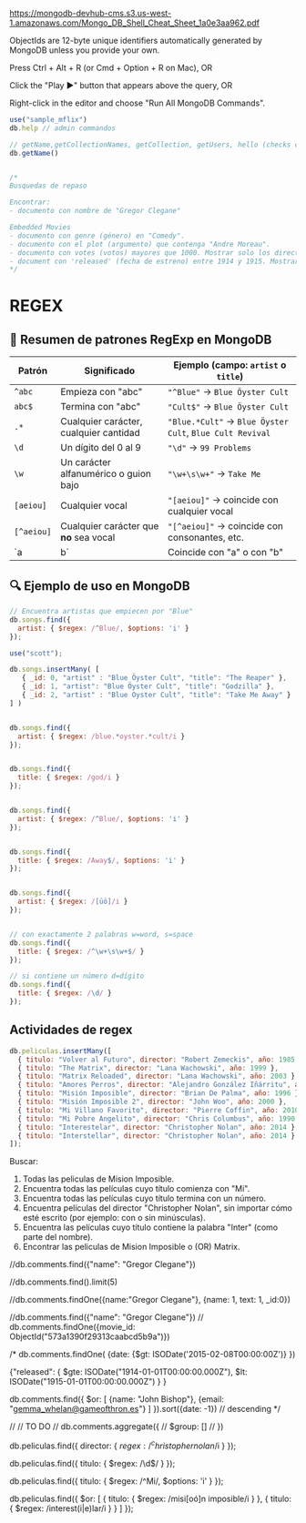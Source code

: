 

https://mongodb-devhub-cms.s3.us-west-1.amazonaws.com/Mongo_DB_Shell_Cheat_Sheet_1a0e3aa962.pdf

ObjectIds are 12-byte unique identifiers automatically generated by MongoDB unless you provide your own. 


Press Ctrl + Alt + R (or Cmd + Option + R on Mac), OR

Click the "Play ▶️" button that appears above the query, OR

Right-click in the editor and choose "Run All MongoDB Commands".


```js
use("sample_mflix")
db.help // admin commandos

// getName,getCollectionNames, getCollection, getUsers, hello (checks connection), stats
db.getName()


/*
Busquedas de repaso

Encontrar:
- documento con nombre de "Gregor Clegane"

Embedded Movies
- documento con genre (género) en "Comedy".
- documento con el plot (argumento) que contenga "Andre Moreau".
- documento con votes (votos) mayores que 1000. Mostrar solo los directores de la películas
- document con 'released' (fecha de estreno) entre 1914 y 1915. Mostrar solo el título y la fecha de estreno.
*/
```



# REGEX
## 📌 Resumen de patrones RegExp en MongoDB

| Patrón        | Significado                                 | Ejemplo (campo: `artist` o `title`)             |
|---------------|---------------------------------------------|-------------------------------------------------|
| `^abc`        | Empieza con "abc"                           | `"^Blue"` → `Blue Öyster Cult`                  |
| `abc$`        | Termina con "abc"                           | `"Cult$"` → `Blue Öyster Cult`                  |
| `.*`          | Cualquier carácter, cualquier cantidad      | `"Blue.*Cult"` → `Blue Öyster Cult`, `Blue Cult Revival` |
| `\d`          | Un dígito del 0 al 9                        | `"\d"` → `99 Problems`                          |
| `\w`          | Un carácter alfanumérico o guion bajo       | `"\w+\s\w+"` → `Take Me`                        |
| `[aeiou]`     | Cualquier vocal                             | `"[aeiou]"` → coincide con cualquier vocal      |
| `[^aeiou]`    | Cualquier carácter que **no** sea vocal     | `"[^aeiou]"` → coincide con consonantes, etc.   |
| `a|b`         | Coincide con "a" o con "b"                  | `"Godzilla|Reaper"` → cualquiera de los dos     |

## 🔍 Ejemplo de uso en MongoDB

```js
// Encuentra artistas que empiecen por "Blue"
db.songs.find({
  artist: { $regex: /^Blue/, $options: 'i' }
});
```

```js
use("scott");

db.songs.insertMany( [
   { _id: 0, "artist" : "Blue Öyster Cult", "title": "The Reaper" },
   { _id: 1, "artist": "Blue Öyster Cult", "title": "Godzilla" },
   { _id: 2, "artist" : "Blue Oyster Cult", "title": "Take Me Away" }
] )


db.songs.find({
  artist: { $regex: /blue.*oyster.*cult/i }
});


db.songs.find({
  title: { $regex: /god/i }
});


db.songs.find({
  artist: { $regex: /^Blue/, $options: 'i' }
});


db.songs.find({
  title: { $regex: /Away$/, $options: 'i' }
});


db.songs.find({
  artist: { $regex: /[üö]/i }
});


// con exactamente 2 palabras w=word, s=space
db.songs.find({
  title: { $regex: /^\w+\s\w+$/ }
});

// si contiene un número d=dígito
db.songs.find({
  title: { $regex: /\d/ }
});
```


## Actividades de regex

```js
db.peliculas.insertMany([
  { titulo: "Volver al Futuro", director: "Robert Zemeckis", año: 1985 },
  { titulo: "The Matrix", director: "Lana Wachowski", año: 1999 },
  { titulo: "Matrix Reloaded", director: "Lana Wachowski", año: 2003 },
  { titulo: "Amores Perros", director: "Alejandro González Iñárritu", año: 2000 },
  { titulo: "Misión Imposible", director: "Brian De Palma", año: 1996 },
  { titulo: "Misión Imposible 2", director: "John Woo", año: 2000 },
  { titulo: "Mi Villano Favorito", director: "Pierre Coffin", año: 2010 },
  { titulo: "Mi Pobre Angelito", director: "Chris Columbus", año: 1990 },
  { titulo: "Interestelar", director: "Christopher Nolan", año: 2014 },
  { titulo: "Interstellar", director: "Christopher Nolan", año: 2014 }
]);
```
Buscar:
1. Todas las peliculas de Mision Imposible.
2. Encuentra todas las películas cuyo título comienza con "Mi".
3. Encuentra todas las películas cuyo título termina con un número.
4. Encuentra películas del director "Christopher Nolan", sin importar cómo esté escrito (por ejemplo: con o sin minúsculas).
5. Encuentra las películas cuyo título contiene la palabra "Inter" (como parte del nombre).
6. Encontrar las peliculas de Mision Imposible o (OR) Matrix.



//db.comments.find({"name": "Gregor Clegane"})

//db.comments.find().limit(5)

//db.comments.findOne({name:"Gregor Clegane"}, {name: 1, text: 1, _id:0})

//db.comments.find({"name": "Gregor Clegane"})
// db.comments.findOne({movie_id: ObjectId("573a1390f29313caabcd5b9a")})

/* db.comments.findOne(
    {date: 
        {$gt: ISODate('2015-02-08T00:00:00Z')} 
    })

{"released": {
    $gte: ISODate("1914-01-01T00:00:00.000Z"),
    $lt: ISODate("1915-01-01T00:00:00.000Z")
}
}

 db.comments.find({
    $or: [
        {name: "John Bishop"},
        {email: "gemma_whelan@gameofthron.es"}
    ]
}).sort({date: -1})  // descending */


// // TO DO
// db.comments.aggregate({
//     $group: []
// })



db.peliculas.find({
  director: { $regex: /^christopher nolan$/i }
});

db.peliculas.find({
  titulo: { $regex: /\d$/ }
});

db.peliculas.find({
  titulo: { $regex: /^Mi/, $options: 'i' }
});


db.peliculas.find({
  $or: [
    { titulo: { $regex: /misi[oó]n imposible/i } },
    { titulo: { $regex: /interest(i|e)lar/i } }
  ]
});